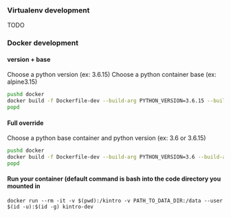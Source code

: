 ### Virtualenv development
TODO

### Docker development
#### version + base
Choose a python version (ex: 3.6.15) 
Choose a python container base (ex: alpine3.15) 

```bash
pushd docker
docker build -f Dockerfile-dev --build-arg PYTHON_VERSION=3.6.15 --build-arg PYTHON_BASE=alpine3.15 -t kintro-dev .`
popd
```

#### Full override
Choose a python base container and python version (ex: 3.6 or 3.6.15)

```bash
pushd docker
docker build -f Dockerfile-dev --build-arg PYTHON_VERSION=3.6 --build-arg PYTHON_IMAGE=python:3.6.15-alpine3.15 -t kintro-dev .
popd
```

#### Run your container (default command is bash into the code directory you mounted in
`docker run --rm -it -v $(pwd):/kintro -v PATH_TO_DATA_DIR:/data --user $(id -u):$(id -g) kintro-dev`
